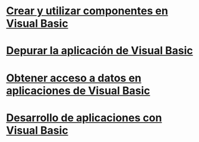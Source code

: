 # [Crear y utilizar componentes en Visual Basic](creating-and-using-components.md)
# [Depurar la aplicación de Visual Basic](debugging.md)
# [Obtener acceso a datos en aplicaciones de Visual Basic](accessing-data.md)
# [Desarrollo de aplicaciones con Visual Basic](index.md)
